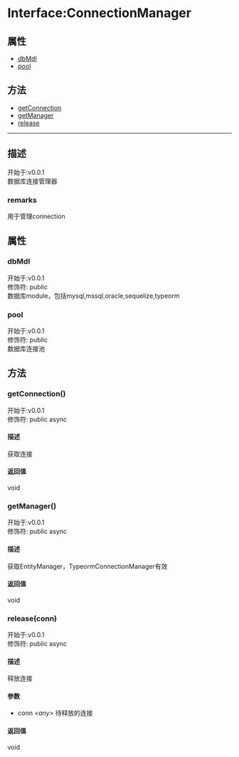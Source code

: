# Interface:ConnectionManager
## 属性
+ [dbMdl](#PROP_dbMdl)
+ [pool](#PROP_pool)
  
## 方法
+ [getConnection](#METHOD_getConnection)
+ [getManager](#METHOD_getManager)
+ [release](#METHOD_release)
  
---
## 描述
<font class="since">开始于:v0.0.1</font>  
数据库连接管理器  
### remarks
用于管理connection  
## 属性
### <a id="PROP_dbMdl">dbMdl</a>
<font class="since">开始于:v0.0.1</font>  
修饰符: <font class="modifier">public</font>  
数据库module，包括mysql,mssql,oracle,sequelize,typeorm  
### <a id="PROP_pool">pool</a>
<font class="since">开始于:v0.0.1</font>  
修饰符: <font class="modifier">public</font>  
数据库连接池  
## 方法
### <a id="METHOD_getConnection">getConnection()</a>
<font class="since">开始于:v0.0.1</font>  
修饰符: <font class="modifier">public  async</font>  
#### 描述
获取连接  
#### 返回值
void  
### <a id="METHOD_getManager">getManager()</a>
<font class="since">开始于:v0.0.1</font>  
修饰符: <font class="modifier">public  async</font>  
#### 描述
获取EntityManager，TypeormConnectionManager有效  
#### 返回值
void  
### <a id="METHOD_release">release(conn)</a>
<font class="since">开始于:v0.0.1</font>  
修饰符: <font class="modifier">public  async</font>  
#### 描述
释放连接  
#### 参数
+ conn *&lt;<font class='datatype'>any</font>&gt;*  待释放的连接
  
#### 返回值
void  
